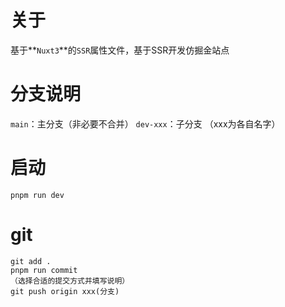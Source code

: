# 关于
基于**`Nuxt3`**的`SSR`属性文件，基于SSR开发仿掘金站点

# 分支说明
`main`：主分支（非必要不合并）
`dev-xxx`：子分支 （xxx为各自名字）

# 启动
```
pnpm run dev
```

# git
```
git add .
pnpm run commit
（选择合适的提交方式并填写说明）
git push origin xxx(分支)
```
